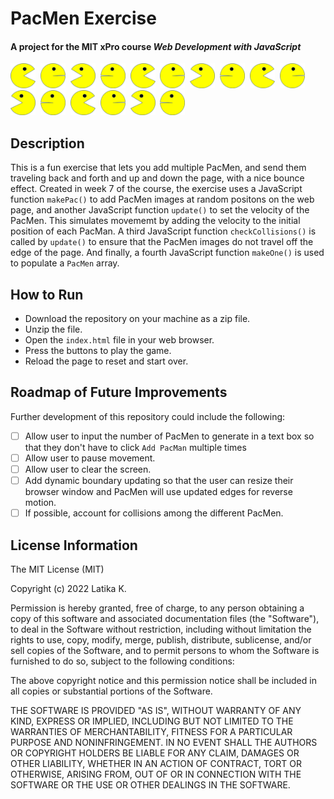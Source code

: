 # PacMen Exercise

#### A project for the MIT xPro course *Web Development with JavaScript*

<img src="https://github.com/lkmitx/pacmen-exercise/blob/main/images/PacMan1.png" width="40" height="40">&nbsp;&nbsp;<img src="https://github.com/lkmitx/pacmen-exercise/blob/main/images/PacMan2.png" width="40" height="40">&nbsp;&nbsp;<img src="https://github.com/lkmitx/pacmen-exercise/blob/main/images/PacMan3.png" width="40" height="40">&nbsp;&nbsp;<img src="https://github.com/lkmitx/pacmen-exercise/blob/main/images/PacMan4.png" width="40" height="40">&nbsp;&nbsp;<img src="https://github.com/lkmitx/pacmen-exercise/blob/main/images/PacMan1.png" width="40" height="40">&nbsp;&nbsp;<img src="https://github.com/lkmitx/pacmen-exercise/blob/main/images/PacMan2.png" width="40" height="40">&nbsp;&nbsp;<img src="https://github.com/lkmitx/pacmen-exercise/blob/main/images/PacMan3.png" width="40" height="40">&nbsp;&nbsp;<img src="https://github.com/lkmitx/pacmen-exercise/blob/main/images/PacMan4.png" width="40" height="40">&nbsp;&nbsp;<img src="https://github.com/lkmitx/pacmen-exercise/blob/main/images/PacMan1.png" width="40" height="40">&nbsp;&nbsp;<img src="https://github.com/lkmitx/pacmen-exercise/blob/main/images/PacMan2.png" width="40" height="40">&nbsp;&nbsp;<img src="https://github.com/lkmitx/pacmen-exercise/blob/main/images/PacMan3.png" width="40" height="40">&nbsp;&nbsp;<img src="https://github.com/lkmitx/pacmen-exercise/blob/main/images/PacMan4.png" width="40" height="40">&nbsp;&nbsp;<img src="https://github.com/lkmitx/pacmen-exercise/blob/main/images/PacMan1.png" width="40" height="40">&nbsp;&nbsp;<img src="https://github.com/lkmitx/pacmen-exercise/blob/main/images/PacMan2.png" width="40" height="40">&nbsp;&nbsp;<img src="https://github.com/lkmitx/pacmen-exercise/blob/main/images/PacMan3.png" width="40" height="40">&nbsp;&nbsp;<img src="https://github.com/lkmitx/pacmen-exercise/blob/main/images/PacMan4.png" width="40" height="40">

## Description

This is a fun exercise that lets you add multiple PacMen, and send them traveling back and forth and up and down the page, with a nice bounce effect. Created in week 7 of the course, the exercise uses a JavaScript function `makePac()` to add PacMen images at random positons on the web page, and another JavaScript function `update()` to set the velocity of the PacMen. This simulates movememt by adding the velocity to the initial position of each PacMan. A third JavaScript function `checkCollisions()` is called by `update()` to ensure that the PacMen images do not travel off the edge of the page. And finally, a fourth JavaScript function `makeOne()` is used to populate a `PacMen` array.

## How to Run

- Download the repository on your machine as a zip file.
- Unzip the file.
- Open the `index.html` file in your web browser.
- Press the buttons to play the game.
- Reload the page to reset and start over.

## Roadmap of Future Improvements

Further development of this repository could include the following:

- [ ] Allow user to input the number of PacMen to generate in a text box so that they don't have to click `Add PacMan` multiple times
- [ ] Allow user to pause movement.
- [ ] Allow user to clear the screen.
- [ ] Add dynamic boundary updating so that the user can resize their browser window and PacMen will use updated edges for reverse motion.
- [ ] If possible, account for collisions among the different PacMen.

## License Information

The MIT License (MIT)

Copyright (c) 2022 Latika K.

Permission is hereby granted, free of charge, to any person obtaining a copy of this software and associated documentation files (the "Software"), to deal in the Software without restriction, including without limitation the rights to use, copy, modify, merge, publish, distribute, sublicense, and/or sell copies of the Software, and to permit persons to whom the Software is furnished to do so, subject to the following conditions:

The above copyright notice and this permission notice shall be included in all copies or substantial portions of the Software.

THE SOFTWARE IS PROVIDED "AS IS", WITHOUT WARRANTY OF ANY KIND, EXPRESS OR IMPLIED, INCLUDING BUT NOT LIMITED TO THE WARRANTIES OF MERCHANTABILITY, FITNESS FOR A PARTICULAR PURPOSE AND NONINFRINGEMENT. IN NO EVENT SHALL THE AUTHORS OR COPYRIGHT HOLDERS BE LIABLE FOR ANY CLAIM, DAMAGES OR OTHER LIABILITY, WHETHER IN AN ACTION OF CONTRACT, TORT OR OTHERWISE, ARISING FROM, OUT OF OR IN CONNECTION WITH THE SOFTWARE OR THE USE OR OTHER DEALINGS IN THE SOFTWARE.
